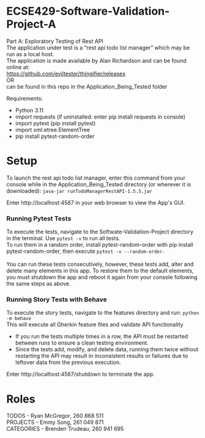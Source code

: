 # ECSE429-Software-Validation-Project-A
 Part A: Exploratory Testing of Rest API\
 The application under test is a “rest api todo list manager” which may be run as a local host.\
 The application is made available by Alan Richardson and can be found online at:\
 https://github.com/eviltester/thingifier/releases \
 OR\
 can be found in this repo in the Application_Being_Tested folder
 
Requirements:
 - Python 3.11
 - import requests (if uninstalled: enter pip install requests in console)
 - import pytest   (pip install pytest)
 - import xml.etree.ElementTree 
 - pip install pytest-random-order
# Setup
To launch the rest api todo list manager, enter this command from your console while in the Application_Being_Tested directory (or wherever it is downloaded): ```java-jar runTodoManagerRestAPI-1.5.5.jar```

Enter http://localhost:4567 in your web browser to view the App's GUI.

### Running Pytest Tests
To execute the tests, navigate to the Softwate-Validation-Project directory in the terminal. Use ```pytest -v``` to run all tests.\
To run them in a random order, install pytest-random-order with pip install pytest-random-order, then execute ```pytest -v --random-order```.\
\
You can run these tests consecutively, however, these tests add, alter and delete many elements in this app. To restore them to the default elements, you must shutdown the app and reboot it again from your console following the same steps as above.

### Running Story Tests with Behave
To execute the story tests, navigate to the features directory and run: ```python -m behave```\
This will execute all Gherkin feature files and validate API functionality

* If you run the tests multiple times in a row, the API must be restarted between runs to ensure a clean testing environment.
* Since the tests add, modify, and delete data, running them twice without restarting the API may result in inconsistent results or failures due to leftover data from the previous execution.

Enter http://localhost:4567/shutdown to terminate the app.

# Roles
TODOS       - Ryan McGregor, 260 868 511 \
PROJECTS    - Emmy Song, 261 049 871 \
CATEGORIES  - Brenden Trudeau, 260 941 695

